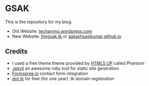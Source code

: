 # GSAK

This is the repository for my blog.

* Old Website: [techanimo.wordpress.com](https://techanimo.wordpress.com)
* New Website: [thegsak.tk](http://thegsak.tk) or [aakashsasikumar.github.io](https://aakashsasikumar.github.io)

## Credits

* I used a free theme theme provided by [HTML5 UP](https://html5up.net/) called Phantom
* [Jekyll](https://jekyllrb.com/) an awesome ruby tool for static site generation
* [Formspree.io](https://formspree.io/) contact form integration
* [dot.tk](dot.tk) for free (for one year) .tk domain registration